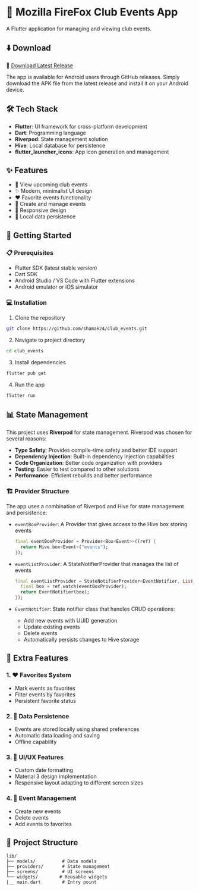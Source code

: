 # 🦊 Mozilla FireFox Club Events App

A Flutter application for managing and viewing club events.

## ⬇️ Download

🔗 [Download Latest Release](https://github.com/shamak24/club_events/releases/latest)

The app is available for Android users through GitHub releases. Simply download the APK file from the latest release and install it on your Android device.

## 🛠️ Tech Stack

- **Flutter**: UI framework for cross-platform development
- **Dart**: Programming language
- **Riverpod**: State management solution
- **Hive**: Local database for persistence
- **flutter_launcher_icons**: App icon generation and management

## ✨ Features

- 📅 View upcoming club events
- ✨ Modern, minimalist UI design
- ❤️ Favorite events functionality
- 🎯 Create and manage events
- 📱 Responsive design
- 💾 Local data persistence

## 🚀 Getting Started

### 📋 Prerequisites

- Flutter SDK (latest stable version)
- Dart SDK
- Android Studio / VS Code with Flutter extensions
- Android emulator or iOS simulator

### 💻 Installation

1. Clone the repository
```bash
git clone https://github.com/shamak24/club_events.git
```

2. Navigate to project directory
```bash
cd club_events
```

3. Install dependencies
```bash
flutter pub get
```

4. Run the app
```bash
flutter run
```

## 📊 State Management

This project uses **Riverpod** for state management. Riverpod was chosen for several reasons:

- **Type Safety**: Provides compile-time safety and better IDE support
- **Dependency Injection**: Built-in dependency injection capabilities
- **Code Organization**: Better code organization with providers
- **Testing**: Easier to test compared to other solutions
- **Performance**: Efficient rebuilds and better performance

### 🏗️ Provider Structure

The app uses a combination of Riverpod and Hive for state management and persistence:

- `eventBoxProvider`: A Provider that gives access to the Hive box storing events
  ```dart
  final eventBoxProvider = Provider<Box<Event>>((ref) {
    return Hive.box<Event>("events");
  });
  ```

- `eventListProvider`: A StateNotifierProvider that manages the list of events
  ```dart
  final eventListProvider = StateNotifierProvider<EventNotifier, List<Event>>((ref) {
    final box = ref.watch(eventBoxProvider);
    return EventNotifier(box);
  });
  ```

- `EventNotifier`: State notifier class that handles CRUD operations:
  - Add new events with UUID generation
  - Update existing events
  - Delete events
  - Automatically persists changes to Hive storage

## 🎯 Extra Features

### 1. ❤️ Favorites System
- Mark events as favorites
- Filter events by favorites
- Persistent favorite status

### 2. 💾 Data Persistence
- Events are stored locally using shared preferences
- Automatic data loading and saving
- Offline capability

### 3. 🎨 UI/UX Features
- Custom date formatting
- Material 3 design implementation
- Responsive layout adapting to different screen sizes

### 4. 📝 Event Management
- Create new events
- Delete events
- Add events to favorites

## 📁 Project Structure

```
lib/
├── models/          # Data models
├── providers/       # State management
├── screens/         # UI screens
└── widgets/        # Reusable widgets
|__ main.dart        # Entry point
```